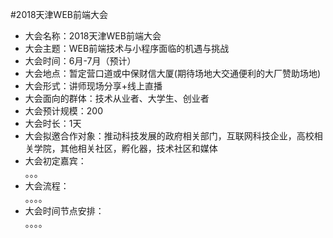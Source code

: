 #2018天津WEB前端大会

* 大会名称：2018天津WEB前端大会  
* 大会主题：WEB前端技术与小程序面临的机遇与挑战  
* 大会时间：6月-7月（预计）  
* 大会地点：暂定营口道或中保财信大厦(期待场地大交通便利的大厂赞助场地)  
* 大会形式：讲师现场分享+线上直播  
* 大会面向的群体：技术从业者、大学生、创业者  
* 大会预计规模：200  
* 大会时长：1天  
* 大会拟邀合作对象：推动科技发展的政府相关部门，互联网科技企业，高校相关学院，其他相关社区，孵化器，技术社区和媒体  
* 大会初定嘉宾：  
。。。
* 大会流程：  
。。。。  
* 大会时间节点安排：  
。。。。